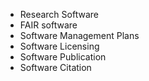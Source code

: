 - Research Software
- FAIR software
- Software Management Plans
- Software Licensing
- Software Publication
- Software Citation
